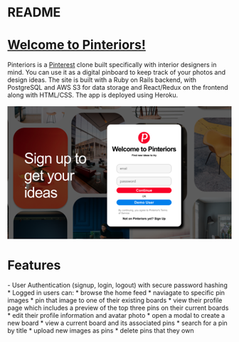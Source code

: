 # README

<h1><a href='https://pinteriors.herokuapp.com/#/' target='_blank'>Welcome to Pinteriors!</a></h1>
Pinteriors is a <a href='https://www.pinterest.com' target='_blank'>Pinterest</a> clone built specifically with interior designers in mind. You can use it as a digital pinboard to keep track of your photos and design ideas. The site is built with a Ruby on Rails backend, with PostgreSQL and AWS S3 for data storage and React/Redux on the frontend along with HTML/CSS. The app is deployed using Heroku.  
<br></br>
<img src='./app/assets/images/pinteriors.png'>
<h1>Features</h1>
- User Authentication (signup, login, logout) with secure password hashing
* Logged in users can:
  * browse the home feed
  * naviagate to specific pin images
  * pin that image to one of their existing boards 
  * view their profile page which includes a preview of the top three pins on their current boards
  * edit their profile information and avatar photo
  * open a modal to create a new board 
  * view a current board and its associated pins
  * search for a pin by title
  * upload new images as pins
  * delete pins that they own





